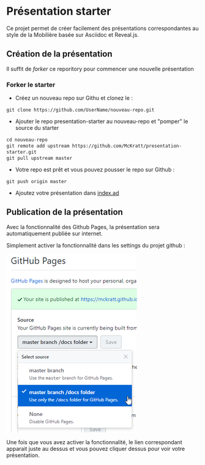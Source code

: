 # Présentation starter

Ce projet permet de créer facilement des présentations correspondantes au style de la Mobilière basée sur Asciidoc et Reveal.js.

## Création de la présentation

Il suffit de *forker* ce reporitory pour commencer une nouvelle présentation

### Forker le starter

* Créez un nouveau repo sur Githu et clonez le :
```
git clone https://github.com/UserName/nouveau-repo.git
```

* Ajouter le repo presentation-starter au nouveau-repo et "pomper" le source du starter
```
cd nouveau-repo
git remote add upstream https://github.com/McKratt/presentation-starter.git
git pull upstream master
```

* Votre repo est prêt et vous pouvez pousser le repo sur Github :
```
git push origin master
```

* Ajoutez votre présentation dans [index.ad](src/main/asciidoc/index.ad)

## Publication de la présentation

Avec la fonctionnalité des Github Pages, la présentation sera automatiquement publiée sur internet.

Simplement activer la fonctionnalité dans les settings du projet github :

![Enable Github Pages](images/enableGithubPage.png)

Une fois que vous avez activer la fonctionnalité, le lien correspondant apparait juste au dessus et vous pouvez cliquer dessus pour voir votre présentation.
